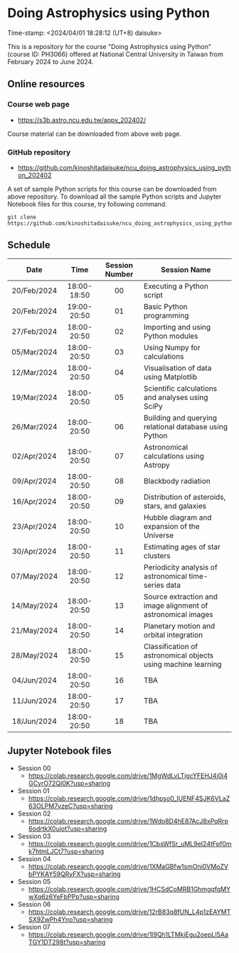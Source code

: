 # Doing Astrophysics using Python

Time-stamp: <2024/04/01 18:28:12 (UT+8) daisuke>

This is a repository for the course "Doing Astrophysics using Python" (course ID: PH3066) offered at National Central University in Taiwan from February 2024 to June 2024.

## Online resources

### Course web page

- https://s3b.astro.ncu.edu.tw/appy_202402/

Course material can be downloaded from above web page.

### GitHub repository

- https://github.com/kinoshitadaisuke/ncu_doing_astrophysics_using_python_202402

A set of sample Python scripts for this course can be downloaded from above repository. To download all the sample Python scripts and Jupyter Notebook files for this course, try following command.

```shell
git clone https://github.com/kinoshitadaisuke/ncu_doing_astrophysics_using_python_202402.git
```

## Schedule

|Date|Time|Session Number|Session Name|
|:---:|:---:|:---:|---|
|20/Feb/2024|18:00-18:50|00|Executing a Python script|
|20/Feb/2024|19:00-20:50|01|Basic Python programming|
|27/Feb/2024|18:00-20:50|02|Importing and using Python modules|
|05/Mar/2024|18:00-20:50|03|Using Numpy for calculations|
|12/Mar/2024|18:00-20:50|04|Visualisation of data using Matplotlib|
|19/Mar/2024|18:00-20:50|05|Scientific calculations and analyses using SciPy|
|26/Mar/2024|18:00-20:50|06|Building and querying relational database using Python|
|02/Apr/2024|18:00-20:50|07|Astronomical calculations using Astropy|
|09/Apr/2024|18:00-20:50|08|Blackbody radiation|
|16/Apr/2024|18:00-20:50|09|Distribution of asteroids, stars, and galaxies|
|23/Apr/2024|18:00-20:50|10|Hubble diagram and expansion of the Universe|
|30/Apr/2024|18:00-20:50|11|Estimating ages of star clusters|
|07/May/2024|18:00-20:50|12|Periodicity analysis of astronomical time-series data|
|14/May/2024|18:00-20:50|13|Source extraction and image alignment of astronomical images|
|21/May/2024|18:00-20:50|14|Planetary motion and orbital integration|
|28/May/2024|18:00-20:50|15|Classification of astronomical objects using machine learning|
|04/Jun/2024|18:00-20:50|16|TBA|
|11/Jun/2024|18:00-20:50|17|TBA|
|18/Jun/2024|18:00-20:50|18|TBA|

## Jupyter Notebook files

- Session 00
  - https://colab.research.google.com/drive/1MgWdLvLTigcYFEHJ4j0j4GCyrO72QI0K?usp=sharing
- Session 01
  - https://colab.research.google.com/drive/1dhpso0_lUENF4SJK6VLaZ63OLPM7vzeC?usp=sharing
- Session 02
  - https://colab.research.google.com/drive/1Wdo8D4hE87AcJ8xPqRrp6odrtkX0uiot?usp=sharing
- Session 03
  - https://colab.research.google.com/drive/1CbsWfSr_uML9eI24tFpf0mk7htmLJCt7?usp=sharing
- Session 04
  - https://colab.research.google.com/drive/1XMaGBfw1smOni0VMoZVbPYKAY59QRyFX?usp=sharing
- Session 05
  - https://colab.research.google.com/drive/1HCSdCoMRB1GhmgqfqMYwXq6z6YeFbPPp?usp=sharing
- Session 06
  - https://colab.research.google.com/drive/12rB83q8fUN_L4p1zEAYMTSX9ZwPh4Yno?usp=sharing
- Session 07
  - https://colab.research.google.com/drive/1l9Qh1LTMkiEgu2oepLI5AaTGY1DT298t?usp=sharing
